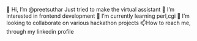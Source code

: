👋 Hi, I’m @preetsuthar 
Just tried to make the virtual assistant 
👀 I’m interested in frontend development 
🌱 I’m currently learning perl,cgi 
💞️ I’m looking to collaborate on various hackathon projects 
📫How to reach me, through my linkedin profile
